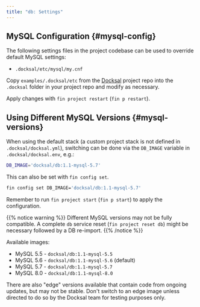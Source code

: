 ```yaml
---
title: "db: Settings"
---
```


## MySQL Configuration {#mysql-config}

The following settings files in the project codebase can be used to override default MySQL settings:

- `.docksal/etc/mysql/my.cnf`

Copy `examples/.docksal/etc` from the [Docksal](https://github.com/docksal/docksal) project repo into the `.docksal` 
folder in your project repo and modify as necessary.

Apply changes with `fin project restart` (`fin p restart`).

## Using Different MySQL Versions {#mysql-versions}

When using the default stack (a custom project stack is not defined in `.docksal/docksal.yml`), switching can be done 
via the `DB_IMAGE` variable in `.docksal/docksal.env`, e.g.:

```bash
DB_IMAGE='docksal/db:1.1-mysql-5.7'
```
This can also be set with `fin config set`.
```bash
fin config set DB_IMAGE='docksal/db:1.1-mysql-5.7'
```

Remember to run `fin project start` (`fin p start`) to apply the configuration.

{{% notice warning %}}
Different MySQL versions may not be fully compatible. A complete `db` service reset (`fin project reset db`) might be necessary
followed by a DB re-import.
{{% /notice %}}

Available images:

- MySQL 5.5 - `docksal/db:1.1-mysql-5.5`
- MySQL 5.6 - `docksal/db:1.1-mysql-5.6` (default)
- MySQL 5.7 - `docksal/db:1.1-mysql-5.7`
- MySQL 8.0 - `docksal/db:1.1-mysql-8.0`

There are also "edge" versions available that contain code from ongoing updates, but may not be stable. Don't switch to an
edge image unless directed to do so by the Docksal team for testing purposes only.
